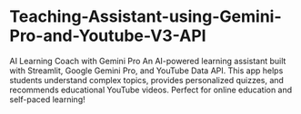 # Teaching-Assistant-using-Gemini-Pro-and-Youtube-V3-API
AI Learning Coach with Gemini Pro An AI-powered learning assistant built with Streamlit, Google Gemini Pro, and YouTube Data API. This app helps students understand complex topics, provides personalized quizzes, and recommends educational YouTube videos. Perfect for online education and self-paced learning!
